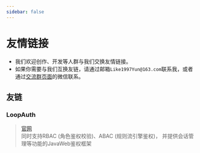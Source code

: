 ```yaml
---
sidebar: false
---
```


# 友情链接

- 我们欢迎创作、开发等人群与我们交换友情链接。 
- 如果你需要与我们互换友链，请通过邮箱`Like1997Yun@163.com`联系我，或者通过[交流群页面](../doc/#交流群)的微信联系。


## 友链

### LoopAuth
> [官网](https://loopauth.sobercoding.com/)  
> 同时支持RBAC (角色鉴权校验)、ABAC (规则流引擎鉴权)， 并提供会话管理等功能的JavaWeb鉴权框架     
